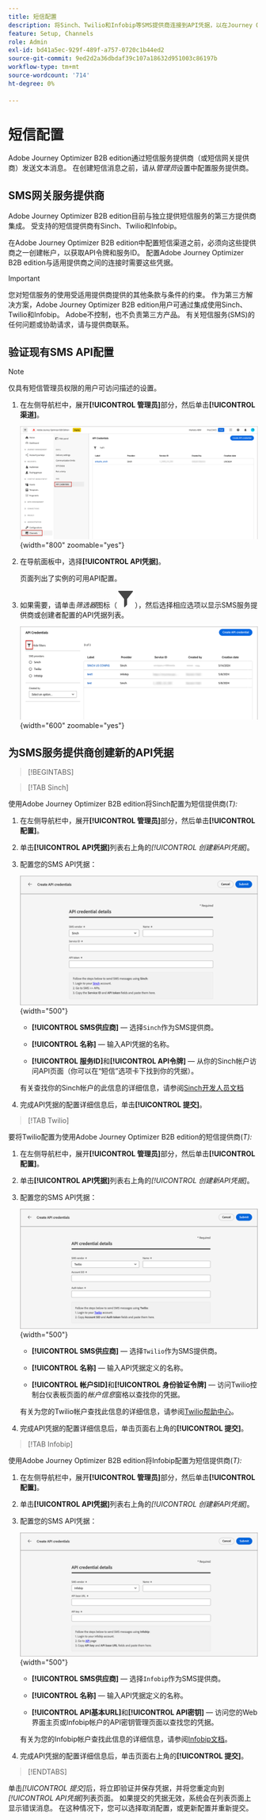 ```yaml
---
title: 短信配置
description: 将Sinch、Twilio和Infobip等SMS提供商连接到API凭据，以在Journey Optimizer B2B edition历程中启用文本消息。
feature: Setup, Channels
role: Admin
exl-id: bd41a5ec-929f-489f-a757-0720c1b44ed2
source-git-commit: 9ed2d2a36dbdaf39c107a18632d951003c86197b
workflow-type: tm+mt
source-wordcount: '714'
ht-degree: 0%

---
```


# 短信配置

Adobe Journey Optimizer B2B edition通过短信服务提供商（或短信网关提供商）发送文本消息。 在创建短信消息之前，请从&#x200B;_管理员_&#x200B;设置中配置服务提供商。

## SMS网关服务提供商

Adobe Journey Optimizer B2B edition目前与独立提供短信服务的第三方提供商集成。 受支持的短信提供商有Sinch、Twilio和Infobip。

在Adobe Journey Optimizer B2B edition中配置短信渠道之前，必须向这些提供商之一创建帐户，以获取API令牌和服务ID。 配置Adobe Journey Optimizer B2B edition与适用提供商之间的连接时需要这些凭据。

>[!IMPORTANT]
>
>您对短信服务的使用受适用提供商提供的其他条款与条件的约束。 作为第三方解决方案，Adobe Journey Optimizer B2B edition用户可通过集成使用Sinch、Twilio和Infobip。 Adobe不控制，也不负责第三方产品。 有关短信服务(SMS)的任何问题或协助请求，请与提供商联系。

## 验证现有SMS API配置

>[!NOTE]
>
>仅具有短信管理员权限的用户可访问描述的设置。

1. 在左侧导航栏中，展开&#x200B;**[!UICONTROL 管理员]**&#x200B;部分，然后单击&#x200B;**[!UICONTROL 渠道]**。

   ![访问SMS API凭据的配置](./assets/config-sms-api.png){width="800" zoomable="yes"}

1. 在导航面板中，选择&#x200B;**[!UICONTROL API凭据]**。

   页面列出了实例的可用API配置。

1. 如果需要，请单击&#x200B;_筛选器_&#x200B;图标（![显示或隐藏筛选器图标](../assets/do-not-localize/icon-filter.svg)），然后选择相应选项以显示SMS服务提供商或创建者配置的API凭据列表。

   ![单击“筛选器”图标以优化API凭据列表](./assets/config-sms-api-filter.png){width="600" zoomable="yes"}

## 为SMS服务提供商创建新的API凭据

>[!BEGINTABS]

>[!TAB Sinch]

使用Adobe Journey Optimizer B2B edition将Sinch配置为短信提供商(_T):_

1. 在左侧导航栏中，展开&#x200B;**[!UICONTROL 管理员]**&#x200B;部分，然后单击&#x200B;**[!UICONTROL 配置]**。

1. 单击&#x200B;**[!UICONTROL API凭据]**&#x200B;列表右上角的&#x200B;_[!UICONTROL 创建新API凭据]_。

1. 配置您的SMS API凭据：

   ![配置Sinch SMS API凭据](./assets/config-sms-api-sinch.png){width="500"}

   * **[!UICONTROL SMS供应商]** — 选择`Sinch`作为SMS提供商。

   * **[!UICONTROL 名称]** — 输入API凭据的名称。

   * **[!UICONTROL 服务ID]**&#x200B;和&#x200B;**[!UICONTROL API令牌]** — 从你的Sinch帐户访问API页面（你可以在“短信”选项卡下找到你的凭据）。

   有关查找你的Sinch帐户的此信息的详细信息，请参阅[Sinch开发人员文档](https://developers.sinch.com/docs/sms/getting-started/#2-get-credentials)

1. 完成API凭据的配置详细信息后，单击&#x200B;**[!UICONTROL 提交]**。

>[!TAB Twilio]

要将Twilio配置为使用Adobe Journey Optimizer B2B edition的短信提供商(_T):_

1. 在左侧导航栏中，展开&#x200B;**[!UICONTROL 管理员]**&#x200B;部分，然后单击&#x200B;**[!UICONTROL 配置]**。

1. 单击&#x200B;**[!UICONTROL API凭据]**&#x200B;列表右上角的&#x200B;_[!UICONTROL 创建新API凭据]_。

1. 配置您的SMS API凭据：

   ![配置Twilio SMS API凭据](./assets/config-sms-api-twilio.png){width="500"}

   * **[!UICONTROL SMS供应商]** — 选择`Twilio`作为SMS提供商。

   * **[!UICONTROL 名称]** — 输入API凭据定义的名称。

   * **[!UICONTROL 帐户SID]**&#x200B;和&#x200B;**[!UICONTROL 身份验证令牌]** — 访问Twilio控制台仪表板页面的&#x200B;_帐户信息_&#x200B;窗格以查找你的凭据。

   有关为您的Twilio帐户查找此信息的详细信息，请参阅[Twilio帮助中心](https://help.twilio.com/articles/14726256820123-What-is-a-Twilio-Account-SID-and-where-can-I-find-it-)。

1. 完成API凭据的配置详细信息后，单击页面右上角的&#x200B;**[!UICONTROL 提交]**。

>[!TAB Infobip]

使用Adobe Journey Optimizer B2B edition将Infobip配置为短信提供商(_T):_

1. 在左侧导航栏中，展开&#x200B;**[!UICONTROL 管理员]**&#x200B;部分，然后单击&#x200B;**[!UICONTROL 配置]**。

1. 单击&#x200B;**[!UICONTROL API凭据]**&#x200B;列表右上角的&#x200B;_[!UICONTROL 创建新API凭据]_。

1. 配置您的SMS API凭据：

   ![配置Infobip SMS API凭据](./assets/config-sms-api-infobip.png){width="500"}

   * **[!UICONTROL SMS供应商]** — 选择`Infobip`作为SMS提供商。

   * **[!UICONTROL 名称]** — 输入API凭据定义的名称。

   * **[!UICONTROL API基本URL]**&#x200B;和&#x200B;**[!UICONTROL API密钥]** — 访问您的Web界面主页或Infobip帐户的API密钥管理页面以查找您的凭据。

   有关为您的Infobip帐户查找此信息的详细信息，请参阅[Infobip文档](https://www.infobip.com/docs/api/_blank)。

1. 完成API凭据的配置详细信息后，单击页面右上角的&#x200B;**[!UICONTROL 提交]**。

>[!ENDTABS]

单击&#x200B;_[!UICONTROL 提交]_&#x200B;后，将立即验证并保存凭据，并将您重定向到&#x200B;_[!UICONTROL API凭据]_&#x200B;列表页面。 如果提交的凭据无效，系统会在列表页面上显示错误消息。 在这种情况下，您可以选择取消配置，或更新配置并重新提交。
